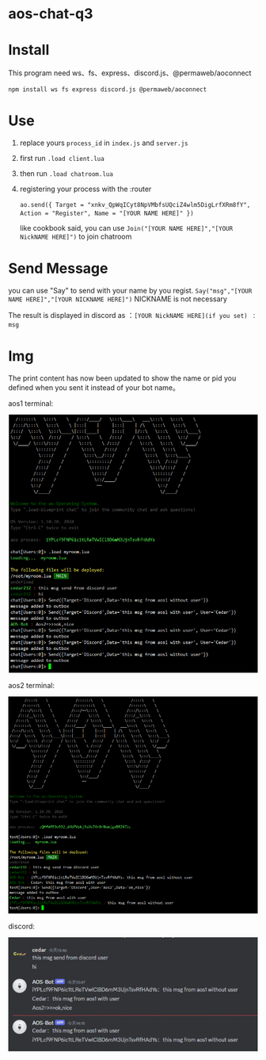 # aos-chat-q3

<h1> Install </h1>

This program need ws、fs、express、discord.js、@permaweb/aoconnect

`npm install ws fs express discord.js @permaweb/aoconnect`

<h1> Use </h1>

1. replace yours `process_id` in `index.js` and `server.js`


2. first run `.load client.lua` 


3. then run `.load chatroom.lua`


4. registering your process with the :router

   `ao.send({ Target = "xnkv_QpWqICyt8NpVMbfsUQciZ4wlm5DigLrfXRm8fY", Action = "Register", Name = "[YOUR NAME HERE]" })`
   
   like cookbook said, you can use `Join("[YOUR NAME HERE]","[YOUR NickNAME HERE]")` to join chatroom


<h1>Send Message</h1>

you can use "Say" to send with your name by you regist.
`Say("msg","[YOUR NAME HERE]","[YOUR NICKNAME HERE]")`
NICKNAME is not necessary

The result is displayed in discord as ：`[YOUR NickNAME HERE](if you set) ： msg` 

<h1> Img </h1>
The print content has now been updated to show the name or pid you defined when you sent it instead of your bot name。

aos1 terminal:

![aos1.png](img%2Faos1.png)

aos2 terminal:

![aos2.png](img%2Faos2.png)

discord:

![discord.png](img%2Fdiscord.png)

